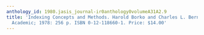 ```yaml
---
anthology_id: 1980.jasis_journal-ir0anthology0volumeA31A2.9
title: 'Indexing Concepts and Methods. Harold Borko and Charles L. Bernier. New York:
  Academic; 1978: 256 p. ISBN 0-12-118660-1. Price: $14.00'
---
```

